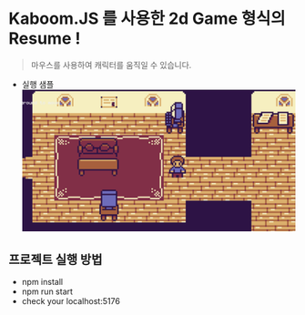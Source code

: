 # Kaboom.JS 를 사용한 2d Game 형식의 Resume !

> 마우스를 사용하여 캐릭터를 움직일 수 있습니다.

- 실행 샘플
![](public/assets/preview.png)


## 프로젝트 실행 방법
- npm install
- npm run start 
- check your localhost:5176 


